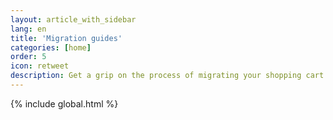 ```yaml
---
layout: article_with_sidebar
lang: en
title: 'Migration guides'
categories: [home]
order: 5
icon: retweet
description: Get a grip on the process of migrating your shopping cart and customization modules.
---
```


{% include global.html %}

